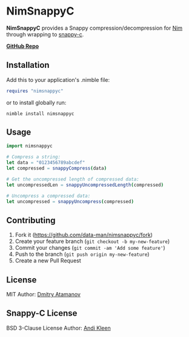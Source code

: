 # NimSnappyC

**NimSnappyC** provides a Snappy compression/decompression for [Nim](https://nim-lang.org) through wrapping to [snappy-c](https://github.com/andikleen/snappy-c).

**[GitHub Repo](https://github.com/data-man/nimsnappyc)**

## Installation

Add this to your application's .nimble file:

```nim
requires "nimsnappyc"
```

or to install globally run:

```
nimble install nimsnappyc
```

## Usage

```nim
import nimsnappyc

# Compress a string:
let data = "0123456789abcdef"
let compressed = snappyCompress(data)

# Get the uncompressed length of compressed data:
let uncompressedLen = snappyUncompressedLength(compressed)

# Uncompress a compressed data:
let uncompressed = snappyUncompress(compressed)
```

## Contributing

1. Fork it (https://github.com/data-man/nimsnappyc/fork)
2. Create your feature branch (`git checkout -b my-new-feature`)
3. Commit your changes (`git commit -am 'Add some feature'`)
4. Push to the branch (`git push origin my-new-feature`)
5. Create a new Pull Request

## License
MIT
Author: [Dmitry Atamanov](https://github.com/data-man)

## Snappy-C License
BSD 3-Clause License
Author: [Andi Kleen](https://github.com/andikleen)
